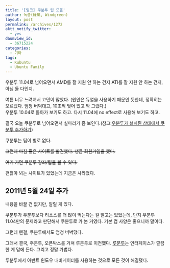 ```yaml
---
title: '[링크] 쿠분투 팁 모음'
author: 녹풍(綠風, Windgreen)
layout: post
permalink: /archives/1272
aktt_notify_twitter:
  - yes
daumview_id:
  - 36715224
categories:
  - 기타
tags:
  - Kubuntu
  - Ubuntu Family
---
```

우분투 11.04로 넘어오면서 AMD를 잘 지원 안 하는 건지 ATI를 잘 지원 안 하는 건지, 아님 둘 다인지.

여튼 너무 느려져서 고민이 많았다. (원인은 듀얼을 사용하기 때문인 듯한데, 정확히는 모르겠다. 엄청 버벅대고, 10초씩 멎어 있고 막 그랬다.)  
우분투 10.04로 돌아가 보기도 하고. 다시 11.04에 no effect로 사용해 보기도 하고.

결국 오늘 쿠분투로 넘어오면서 실마리가 좀 보인다.(참고:[우분투가 설치된 상태에서 쿠분투 추가하기][1])

쿠분투는 팁이 별로 없다.

<del>그런데 마침 좋은 사이트를 발견했다. 냉큼 회원가입을 했다.</del>

<del>여기 가면 쿠분투 강좌/팁을 볼 수 있다.</del>

괜찮아 뵈는 사이트가 있었는데 지금은 사라졌다.

## 2011년 5월 24일 추가

내용을 바꿀 건 없지만, 알릴 게 있다.

쿠분투가 우분투보다 리소스를 더 많이 먹는다는 걸 알고는 있었는데, 단지 우분투 11.04만의 문제라고 판단해서 쿠분투로 가 본 거였다. 기본 컴 사양은 좋으니까 말이다.

그런데 왠걸, 쿠분투에서도 엄청 버벅댔다.

그래서 결국, 주분투, 오픈박스를 거쳐 루분투로 이전했다. [루분투][2]는 인터페이스가 깔끔한 게 맘에 든다. 그리고 정말 가볍다.

루분투에서 아반트 윈도우 내비게이터를 사용하는 것으로 모든 것이 해결됐다.

 [1]: http://mytory.net/archives/731 "Ubuntu에서 Kubuntu 설치하기"
 [2]: http://lubuntu.net/